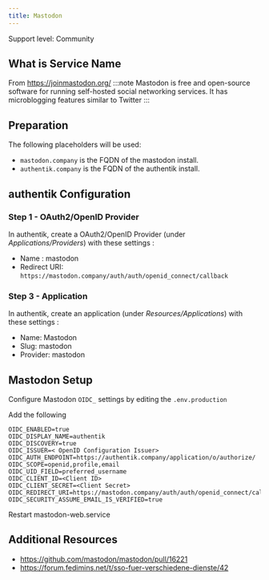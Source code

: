 ```yaml
---
title: Mastodon
---
```


<span class="badge badge--secondary">Support level: Community</span>

## What is Service Name

From https://joinmastodon.org/
:::note
Mastodon is free and open-source software for running self-hosted social networking services. It has microblogging features similar to Twitter
:::

## Preparation

The following placeholders will be used:

-   `mastodon.company` is the FQDN of the mastodon install.
-   `authentik.company` is the FQDN of the authentik install.

## authentik Configuration

### Step 1 - OAuth2/OpenID Provider

In authentik, create a OAuth2/OpenID Provider (under _Applications/Providers_) with these settings :

-   Name : mastodon
-   Redirect URI: `https://mastodon.company/auth/auth/openid_connect/callback`

### Step 3 - Application

In authentik, create an application (under _Resources/Applications_) with these settings :

-   Name: Mastodon
-   Slug: mastodon
-   Provider: mastodon

## Mastodon Setup

Configure Mastodon `OIDC_` settings by editing the `.env.production`

Add the following

```
OIDC_ENABLED=true
OIDC_DISPLAY_NAME=authentik
OIDC_DISCOVERY=true
OIDC_ISSUER=< OpenID Configuration Issuer>
OIDC_AUTH_ENDPOINT=https://authentik.company/application/o/authorize/
OIDC_SCOPE=openid,profile,email
OIDC_UID_FIELD=preferred_username
OIDC_CLIENT_ID=<Client ID>
OIDC_CLIENT_SECRET=<Client Secret>
OIDC_REDIRECT_URI=https://mastodon.company/auth/auth/openid_connect/callback
OIDC_SECURITY_ASSUME_EMAIL_IS_VERIFIED=true
```

Restart mastodon-web.service

## Additional Resources

-   https://github.com/mastodon/mastodon/pull/16221
-   https://forum.fedimins.net/t/sso-fuer-verschiedene-dienste/42
